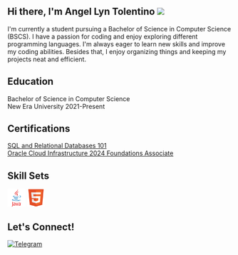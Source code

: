 ## Hi there, I'm Angel Lyn Tolentino <img src="https://media.giphy.com/media/hvRJCLFzcasrR4ia7z/giphy.gif" width="30px"/>
I'm currently a student pursuing a Bachelor of Science in Computer Science (BSCS). I have a passion for coding and enjoy exploring different programming languages. I'm always eager to learn new skills and improve my coding abilities. Besides that, I enjoy organizing things and keeping my projects neat and efficient.

<h2>Education</h2>
Bachelor of Science in Computer Science
<br>New Era University 2021-Present

<h2>Certifications</h2>
<a href = https://courses.cognitiveclass.ai/certificates/f61d4ab913f149a78d1b51c86004c657>SQL and Relational Databases 101</a>
<br><a href = https://catalog-education.oracle.com/ords/certview/sharebadge?id=80C6415C1F78FC2A7DECD4F982C917272023F2C5F2A8AB8BAC57172F1FF190B6&fbclid=IwY2xjawG_hi5leHRuA2FlbQIxMQABHYbSxx0DDYrYLGnu0x-p1N-wLX4cGNqCxMihk9R3YCU_yLsaygX0D_I04A_aem_tvVg9x841EQomV8Spp2tRA>Oracle Cloud Infrastructure 2024 Foundations Associate</a>

<h2>Skill Sets</h2>
<div>
  <img src="https://github.com/devicons/devicon/blob/master/icons/java/java-original-wordmark.svg" title="Java" alt="Java" width="40" height="40"/>
  <img src="https://github.com/devicons/devicon/blob/master/icons/html5/html5-original.svg" title="HTML5" alt="HTML" width="40" height="40"/>
</div>

<h2>Let's Connect!</h2>
<div>
  <a href = https://t.me/xmeowoof>
    <img src="https://img.shields.io/badge/Telegram-blue?style=for-the-badge&logo=telegram&logoColor=white" alt="Telegram"/>
  </a>
</div>
